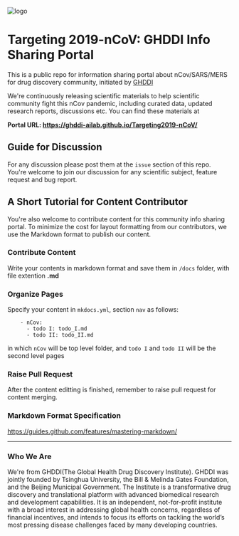 ![logo](http://www.ghddi.org/sites/all/themes/jjh/images/logob@2x.png)
# Targeting 2019-nCoV: GHDDI Info Sharing Portal
This is a public repo for information sharing portal about nCov/SARS/MERS for drug discovery community, initiated by [GHDDI](http://www.ghddi.org)

We're continuously releasing scientific materials to help scientific community fight this nCov pandemic, including curated data, updated research reports, discussions etc. You can find these materials at   

**Portal URL: https://ghddi-ailab.github.io/Targeting2019-nCoV/**

## Guide for Discussion
For any discussion please post them at the `issue` section of this repo. You're welcome to join our discussion for any scientific subject, feature request and bug report.

## A Short Tutorial for Content Contributor
You're also welcome to contribute content for this community info sharing portal. To minimize the cost for layout formatting from our contributors, we use the Markdown format to publish our content.

### Contribute Content
Write your contents in markdown format and save them in `/docs` folder, with file extention **.md**

### Organize Pages
Specify your content in `mkdocs.yml`, section `nav` as follows:
```
    - nCov:
      - todo I: todo_I.md
      - todo II: todo_II.md
```
in which `nCov` will be top level folder, and `todo I` and `todo II` will be the second level pages

### Raise Pull Request
After the content editting is finished, remember to raise pull request for content merging.

### Markdown Format Specification
https://guides.github.com/features/mastering-markdown/

----
### Who We Are
We're from GHDDI(The Global Health Drug Discovery Institute). GHDDI was jointly founded by Tsinghua University, the Bill & Melinda Gates Foundation, and the Beijing Municipal Government. The Institute is a transformative drug discovery and translational platform with advanced biomedical research and development capabilities. It is an independent, not-for-profit institute with a broad interest in addressing global health concerns, regardless of financial incentives, and intends to focus its efforts on tackling the world’s most pressing disease challenges faced by many developing countries.
